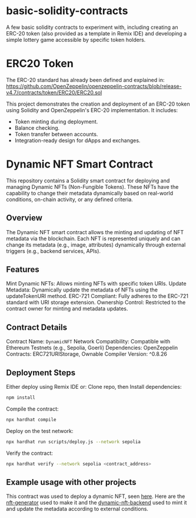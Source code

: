 # basic-solidity-contracts
A few basic solidity contracts to experiment with, including creating an ERC-20 token (also provided as a template in Remix IDE) and developing a simple lottery game accessible by specific token holders.


# ERC20 Token
The ERC-20 standard has already been defined and explained in:
https://github.com/OpenZeppelin/openzeppelin-contracts/blob/release-v4.7/contracts/token/ERC20/ERC20.sol

This project demonstrates the creation and deployment of an ERC-20 token using Solidity and OpenZeppelin's ERC-20 implementation. It includes:

- Token minting during deployment.
- Balance checking.
- Token transfer between accounts.
- Integration-ready design for dApps and exchanges.

# Dynamic NFT Smart Contract
This repository contains a Solidity smart contract for deploying and managing Dynamic NFTs (Non-Fungible Tokens). These NFTs have the capability to change their metadata dynamically based on real-world conditions, on-chain activity, or any defined criteria.

## Overview
The Dynamic NFT smart contract allows the minting and updating of NFT metadata via the blockchain. Each NFT is represented uniquely and can change its metadata (e.g., image, attributes) dynamically through external triggers (e.g., backend services, APIs).

## Features
Mint Dynamic NFTs: Allows minting NFTs with specific token URIs.
Update Metadata: Dynamically update the metadata of NFTs using the updateTokenURI method.
ERC-721 Compliant: Fully adheres to the ERC-721 standard with URI storage extension.
Ownership Control: Restricted to the contract owner for minting and metadata updates.

## Contract Details
Contract Name: `DynamicNFT`
Network Compatibility: Compatible with Ethereum Testnets (e.g., Sepolia, Goerli)
Dependencies:
OpenZeppelin Contracts: ERC721URIStorage, Ownable
Compiler Version: ^0.8.26

## Deployment Steps
Either deploy using Remix IDE or:
Clone repo, then
Install dependencies:
```bash
npm install
```
Compile the contract:
```bash
npx hardhat compile
```
Deploy on the test network:
```bash
npx hardhat run scripts/deploy.js --network sepolia
```
Verify the contract:
```bash
npx hardhat verify --network sepolia <contract_address>
```

## Example usage with other projects
This contract was used to deploy a dynamic NFT, seen [here](https://testnets.opensea.io/assets/sepolia/0x58f960E4AA01b9EBE72A51b76A92162C04eD03D3/0).
Here are the [nft-generator](https://github.com/0xpoot-poot/nft-generator) used to make it and the [dynamic-nft-backend](https://github.com/0xpoot-poot/dynamic-nft-backend) used to mint it and update the metadata according to external conditions.
